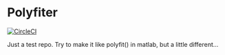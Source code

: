 # Polyfiter
[![CircleCI](https://circleci.com/gh/fxzjshm/Polyfiter.svg?style=svg)](https://circleci.com/gh/fxzjshm/Polyfiter)   

Just a test repo. Try to make it like polyfit() in matlab, but a little different...
